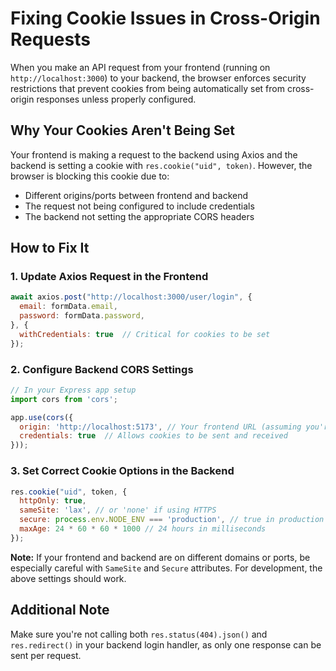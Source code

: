 
# Fixing Cookie Issues in Cross-Origin Requests

When you make an API request from your frontend (running on `http://localhost:3000`) to your backend, the browser enforces security restrictions that prevent cookies from being automatically set from cross-origin responses unless properly configured.

## Why Your Cookies Aren't Being Set

Your frontend is making a request to the backend using Axios and the backend is setting a cookie with `res.cookie("uid", token)`. However, the browser is blocking this cookie due to:

- Different origins/ports between frontend and backend
- The request not being configured to include credentials
- The backend not setting the appropriate CORS headers

## How to Fix It

### 1. Update Axios Request in the Frontend

```js
await axios.post("http://localhost:3000/user/login", {
  email: formData.email,
  password: formData.password,
}, {
  withCredentials: true  // Critical for cookies to be set
});
```

### 2. Configure Backend CORS Settings

```js
// In your Express app setup
import cors from 'cors';

app.use(cors({
  origin: 'http://localhost:5173', // Your frontend URL (assuming you're using Vite)
  credentials: true  // Allows cookies to be sent and received
}));
```

### 3. Set Correct Cookie Options in the Backend

```js
res.cookie("uid", token, {
  httpOnly: true,
  sameSite: 'lax', // or 'none' if using HTTPS
  secure: process.env.NODE_ENV === 'production', // true in production
  maxAge: 24 * 60 * 60 * 1000 // 24 hours in milliseconds
});
```

**Note:** If your frontend and backend are on different domains or ports, be especially careful with `SameSite` and `Secure` attributes. For development, the above settings should work.

## Additional Note

Make sure you're not calling both `res.status(404).json()` and `res.redirect()` in your backend login handler, as only one response can be sent per request.

